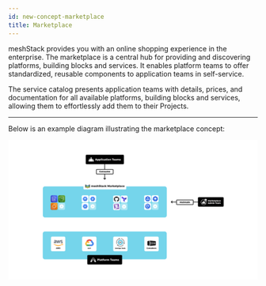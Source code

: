 ```yaml
---
id: new-concept-marketplace
title: Marketplace
---
```


meshStack provides you with an online shopping experience in the enterprise. The marketplace is a central hub for providing and discovering platforms, building blocks and services. It enables platform teams to offer standardized, reusable components to application teams in self-service.

The service catalog presents application teams with details, prices, and documentation for all available platforms, building blocks and services, allowing them to effortlessly add them to their Projects.

---

Below is an example diagram illustrating the marketplace concept:

![Marketplace Concept Diagram](./assets/new_concept/concept_marketplace.png)

<!--
## Related Resources
- [Building Block Concept](new-concept-buildingblock)
- [How to Manage a Building Block Definition](new-guide-how-to-manage-a-building-block-definition)
- [meshStack Hub](new-concept-meshstack-hub)
- [meshStack Marketplace Documentation](marketplace.index)
-->
